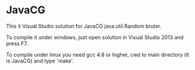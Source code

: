 JavaCG
======

This it Visual Studio solution for JavaCG java.util.Random
bruter.

To compile it under windows, just open solution in Visual Studio 2013
and press F7.

To compile under linux you need gcc 4.8 or higher, cwd to main directory
(it is JavaCG) and type `make'.

